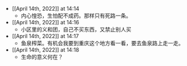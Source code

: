 - [[April 14th, 2022]] at 14:14
    - 内心惶恐，生怕配不成药。那样只有死路一条。
- [[April 14th, 2022]] at 14:16
    - 小区里的义和团，自己不买东西，又禁止别人买
- [[April 14th, 2022]] at 14:17
    - 鱼泉榨菜。有机会我要到重庆这个地方看一看，要去鱼泉路上走一走。
- [[April 14th, 2022]] at 14:18
    - 生命的意义何在？
